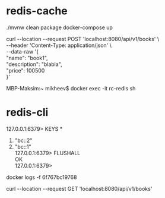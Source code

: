 # redis-cache

./mvnw clean package
docker-compose up


curl --location --request POST 'localhost:8080/api/v1/books' \  
--header 'Content-Type: application/json' \  
--data-raw '{  
    "name": "book1",  
    "description": "blabla",  
    "price": 100500  
}' 


MBP-Maksim:~ mikheev$ docker exec -it rc-redis sh  
# redis-cli  
127.0.0.1:6379> KEYS *  
1) "bc::2"  
2) "bc::1"  
127.0.0.1:6379> FLUSHALL  
OK  
127.0.0.1:6379> 


docker logs -f 6f767bc19768 


curl --location --request GET 'localhost:8080/api/v1/books'  
